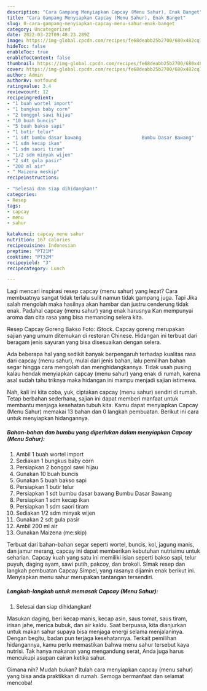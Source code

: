 ```yaml
---
description: "Cara Gampang Menyiapkan Capcay (Menu Sahur), Enak Banget"
title: "Cara Gampang Menyiapkan Capcay (Menu Sahur), Enak Banget"
slug: 0-cara-gampang-menyiapkan-capcay-menu-sahur-enak-banget
category: Uncategorized
date: 2022-03-22T09:48:23.289Z
image: https://img-global.cpcdn.com/recipes/fe68deabb25b2700/680x482cq70/capcay-menu-sahur-foto-resep-utama.jpg
hideToc: false
enableToc: true
enableTocContent: false
thumbnail: https://img-global.cpcdn.com/recipes/fe68deabb25b2700/680x482cq70/capcay-menu-sahur-foto-resep-utama.jpg
cover: https://img-global.cpcdn.com/recipes/fe68deabb25b2700/680x482cq70/capcay-menu-sahur-foto-resep-utama.jpg
author: Admin
authorAv: notfound
ratingvalue: 3.4
reviewcount: 12
recipeingredient:
- "1 buah wortel import"
- "1 bungkus baby corn"
- "2 bonggol sawi hijau"
- "10 buah buncis"
- "5 buah bakso sapi"
- "1 butir telur"
- "1 sdt bumbu dasar bawang                      Bumbu Dasar Bawang"
- "1 sdm kecap ikan"
- "1 sdm saori tiram"
- "1/2 sdm minyak wijen"
- "2 sdt gula pasir"
- "200 ml air"
- " Maizena meskip"
recipeinstructions:

- "Selesai dan siap dihidangkan!"
categories:
- Resep
tags:
- capcay
- menu
- sahur

katakunci: capcay menu sahur 
nutrition: 167 calories
recipecuisine: Indonesian
preptime: "PT21M"
cooktime: "PT32M"
recipeyield: "3"
recipecategory: Lunch

---
```



Lagi mencari inspirasi resep capcay (menu sahur) yang lezat? Cara membuatnya sangat tidak terlalu sulit namun tidak gampang juga. Tapi Jika salah mengolah maka hasilnya akan hambar dan justru cenderung tidak enak. Padahal capcay (menu sahur) yang enak harusnya Kan mempunyai aroma dan cita rasa yang bisa memancing selera kita.


Resep Capcay Goreng Bakso Foto: iStock. Capcay goreng merupakan sajian yang umum ditemukan di restoran Chinese. Hidangan ini terbuat dari beragam jenis sayuran yang bisa disesuaikan dengan selera.

Ada beberapa hal yang sedikit banyak berpengaruh terhadap kualitas rasa dari capcay (menu sahur), mulai dari jenis bahan, lalu pemilihan bahan segar hingga cara mengolah dan menghidangkannya. Tidak usah pusing kalau hendak menyiapkan capcay (menu sahur) yang enak di rumah, karena asal sudah tahu triknya maka hidangan ini mampu menjadi sajian istimewa.


Nah, kali ini kita coba, yuk, ciptakan capcay (menu sahur) sendiri di rumah. Tetap berbahan sederhana, sajian ini dapat memberi manfaat untuk membantu menjaga kesehatan tubuh kita. Kamu dapat menyiapkan Capcay (Menu Sahur) memakai 13 bahan dan 0 langkah pembuatan. Berikut ini cara untuk menyiapkan hidangannya.

<!--inarticleads1-->

##### Bahan-bahan dan bumbu yang diperlukan dalam menyiapkan Capcay (Menu Sahur):

1. Ambil 1 buah wortel import
1. Sediakan 1 bungkus baby corn
1. Persiapkan 2 bonggol sawi hijau
1. Gunakan 10 buah buncis
1. Gunakan 5 buah bakso sapi
1. Persiapkan 1 butir telur
1. Persiapkan 1 sdt bumbu dasar bawang                      Bumbu Dasar Bawang
1. Persiapkan 1 sdm kecap ikan
1. Persiapkan 1 sdm saori tiram
1. Sediakan 1/2 sdm minyak wijen
1. Gunakan 2 sdt gula pasir
1. Ambil 200 ml air
1. Gunakan  Maizena (me:skip)


Terbuat dari bahan-bahan segar seperti wortel, buncis, kol, jagung manis, dan jamur merang, capcay ini dapat memberikan kebutuhan nutrisimu untuk seharian. Capcay kuah yang satu ini memiliki isian seperti bakso sapi, telur puyuh, daging ayam, sawi putih, pakcoy, dan brokoli. Simak resep dan langkah pembuatan Capcay Simpel, yang rasanya dijamin enak berikut ini. Menyiapkan menu sahur merupakan tantangan tersendiri. 

<!--inarticleads2-->

##### Langkah-langkah untuk memasak Capcay (Menu Sahur):


1. Selesai dan siap dihidangkan!

Masukan daging, beri kecap manis, kecap asin, saus tomat, saus tiram, irisan jahe, merica bubuk, dan air kaldu. Saat berpuasa, kita dianjurkan untuk makan sahur supaya bisa menjaga energi selama menjalaninya. Dengan begitu, badan pun terjaga kesehatannya. Terkait pemilihan hidangannya, kamu perlu memastikan bahwa menu sahur tersebut kaya nutrisi. Tak hanya makanan yang mengandung serat, Anda juga harus mencukupi asupan cairan ketika sahur. 

Gimana nih? Mudah bukan? Itulah cara menyiapkan capcay (menu sahur) yang bisa anda praktikkan di rumah. Semoga bermanfaat dan selamat mencoba!
